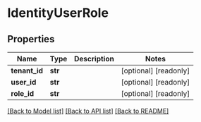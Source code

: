 # IdentityUserRole


## Properties
Name | Type | Description | Notes
------------ | ------------- | ------------- | -------------
**tenant_id** | **str** |  | [optional] [readonly] 
**user_id** | **str** |  | [optional] [readonly] 
**role_id** | **str** |  | [optional] [readonly] 

[[Back to Model list]](../README.md#documentation-for-models) [[Back to API list]](../README.md#documentation-for-api-endpoints) [[Back to README]](../README.md)


